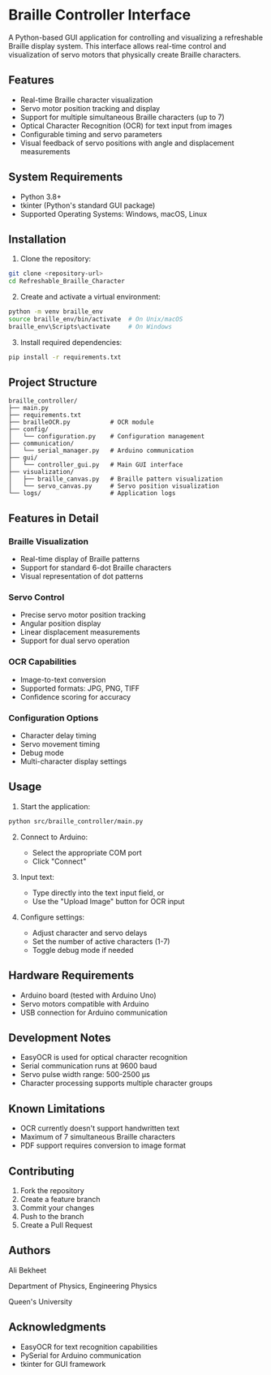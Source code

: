 # Braille Controller Interface

A Python-based GUI application for controlling and visualizing a refreshable Braille display system. This interface allows real-time control and visualization of servo motors that physically create Braille characters.

## Features

- Real-time Braille character visualization
- Servo motor position tracking and display
- Support for multiple simultaneous Braille characters (up to 7)
- Optical Character Recognition (OCR) for text input from images
- Configurable timing and servo parameters
- Visual feedback of servo positions with angle and displacement measurements

## System Requirements

- Python 3.8+
- tkinter (Python's standard GUI package)
- Supported Operating Systems: Windows, macOS, Linux

## Installation

1. Clone the repository:
```bash
git clone <repository-url>
cd Refreshable_Braille_Character
```

2. Create and activate a virtual environment:
```bash
python -m venv braille_env
source braille_env/bin/activate  # On Unix/macOS
braille_env\Scripts\activate     # On Windows
```

3. Install required dependencies:
```bash
pip install -r requirements.txt
```

## Project Structure

```
braille_controller/
├── main.py
├── requirements.txt
├── brailleOCR.py           # OCR module
├── config/
│   └── configuration.py    # Configuration management
├── communication/
│   └── serial_manager.py   # Arduino communication
├── gui/
│   └── controller_gui.py   # Main GUI interface
├── visualization/
│   ├── braille_canvas.py   # Braille pattern visualization
│   └── servo_canvas.py     # Servo position visualization
└── logs/                   # Application logs
```

## Features in Detail

### Braille Visualization
- Real-time display of Braille patterns
- Support for standard 6-dot Braille characters
- Visual representation of dot patterns

### Servo Control
- Precise servo motor position tracking
- Angular position display
- Linear displacement measurements
- Support for dual servo operation

### OCR Capabilities
- Image-to-text conversion
- Supported formats: JPG, PNG, TIFF
- Confidence scoring for accuracy

### Configuration Options
- Character delay timing
- Servo movement timing
- Debug mode
- Multi-character display settings

## Usage

1. Start the application:
```bash
python src/braille_controller/main.py
```

2. Connect to Arduino:
   - Select the appropriate COM port
   - Click "Connect"

3. Input text:
   - Type directly into the text input field, or
   - Use the "Upload Image" button for OCR input

4. Configure settings:
   - Adjust character and servo delays
   - Set the number of active characters (1-7)
   - Toggle debug mode if needed

## Hardware Requirements

- Arduino board (tested with Arduino Uno)
- Servo motors compatible with Arduino
- USB connection for Arduino communication

## Development Notes

- EasyOCR is used for optical character recognition
- Serial communication runs at 9600 baud
- Servo pulse width range: 500-2500 µs
- Character processing supports multiple character groups

## Known Limitations

- OCR currently doesn't support handwritten text
- Maximum of 7 simultaneous Braille characters
- PDF support requires conversion to image format

## Contributing

1. Fork the repository
2. Create a feature branch
3. Commit your changes
4. Push to the branch
5. Create a Pull Request

## Authors

Ali Bekheet

Department of Physics, Engineering Physics

Queen's University
## Acknowledgments


- EasyOCR for text recognition capabilities
- PySerial for Arduino communication
- tkinter for GUI framework
